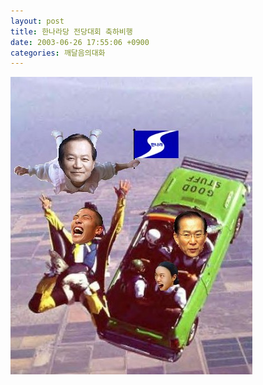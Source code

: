 ```yaml
---
layout: post
title: 한나라당 전당대회 축하비행
date: 2003-06-26 17:55:06 +0900
categories: 깨달음의대화
---
```

<img src="./files/attach/images/198/241/001/1056617706.JPG" border="0" alt="" />